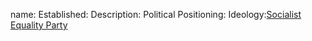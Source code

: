 
name: 
Established:
Description: 
Political Positioning:
Ideology:[Socialist Equality Party](https://en.wikipedia.org/wiki/Socialist_Equality_Party_(United_States))